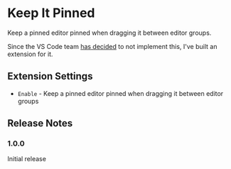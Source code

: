 # Keep It Pinned

Keep a pinned editor pinned when dragging it between editor groups.

Since the VS Code team [has decided] to not implement this, I've built an extension for it.

[has decided]: https://github.com/microsoft/vscode/issues/99086#event-3561764908

## Extension Settings

- `Enable` - Keep a pinned editor pinned when dragging it between editor groups

## Release Notes

### 1.0.0

Initial release
